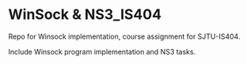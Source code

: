 # WinSock & NS3_IS404
Repo for Winsock implementation, course assignment for SJTU-IS404.

Include Winsock program implementation and NS3 tasks.
